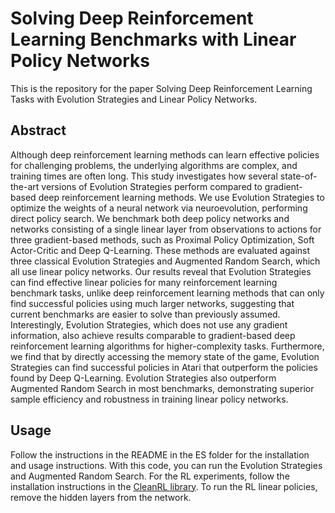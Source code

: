 # Solving Deep Reinforcement Learning Benchmarks with Linear Policy Networks

This is the repository for the paper Solving Deep Reinforcement Learning Tasks with
Evolution Strategies and Linear Policy Networks.

## Abstract

Although deep reinforcement learning methods can learn effective policies for challenging problems, the
underlying algorithms are complex, and training times are often long. This study investigates how several
state-of-the-art versions of Evolution Strategies perform compared to gradient-based deep reinforcement
learning methods. We use Evolution Strategies to optimize the weights of a neural network via neuroevolution,
performing direct policy search. We benchmark both deep policy networks and networks consisting of a
single linear layer from observations to actions for three gradient-based methods, such as Proximal Policy
Optimization, Soft Actor-Critic and Deep Q-Learning. These methods are evaluated against three classical
Evolution Strategies and Augmented Random Search, which all use linear policy networks. Our results reveal
that Evolution Strategies can find effective linear policies for many reinforcement learning benchmark tasks,
unlike deep reinforcement learning methods that can only find successful policies using much larger networks,
suggesting that current benchmarks are easier to solve than previously assumed. Interestingly, Evolution
Strategies, which does not use any gradient information, also achieve results comparable to gradient-based deep
reinforcement learning algorithms for higher-complexity tasks. Furthermore, we find that by directly accessing
the memory state of the game, Evolution Strategies can find successful policies in Atari that outperform the
policies found by Deep Q-Learning. Evolution Strategies also outperform Augmented Random Search in most
benchmarks, demonstrating superior sample efficiency and robustness in training linear policy networks.

##  Usage

Follow the instructions in the README in the ES folder for the installation and usage instructions. With this code, you can run the Evolution Strategies and Augmented Random Search. For the RL experiments, follow the installation instructions in the [CleanRL library](https://github.com/vwxyzjn/cleanrl). To run the RL linear policies, remove the hidden layers from the network.


<!-- ## Citation

```
@article{wong2024solving,
  title={Solving Deep Reinforcement Learning Benchmarks with Linear Policy Networks},
  author={Wong, Annie and de Nobel, Jacob and B{\"a}ck, Thomas and Plaat, Aske and Kononova, Anna V},
  journal={arXiv preprint arXiv:2402.06912},
  year={2024}
}
``` -->